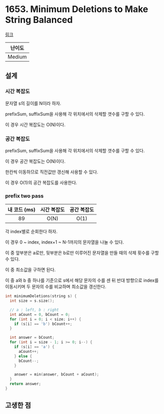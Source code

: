 # 1653. Minimum Deletions to Make String Balanced

[링크](https://leetcode.com/problems/minimum-deletions-to-make-string-balanced/description/)

| 난이도 |
| :----: |
| Medium |

## 설계

### 시간 복잡도

문자열 s의 길이를 N이라 하자.

prefixSum, suffixSum을 사용해 각 위치에서의 삭제할 갯수를 구할 수 있다.

이 경우 시간 복잡도는 O(N)이다.

### 공간 복잡도

prefixSum, suffixSum을 사용해 각 위치에서의 삭제할 갯수를 구할 수 있다.

이 경우 공간 복잡도는 O(N)이다.

한칸씩 이동하므로 직전값만 갱신해 사용할 수 있다.

이 경우 O(1)의 공간 복잡도를 사용한다.

### prefix two pass

| 내 코드 (ms) | 시간 복잡도 | 공간 복잡도 |
| :----------: | :---------: | :---------: |
|      89      |    O(N)     |    O(1)     |

각 index별로 순회한다 하자.

이 경우 0 ~ index, index+1 ~ N-1까지의 문자열을 나눌 수 있다.

이 중 앞부분은 a로만, 뒷부분은 b로만 이루어진 문자열을 만들 때의 삭제 횟수를 구할 수 있다.

이 중 최소값을 구하면 된다.

이 중 a와 b 중 하나를 기준으로 s에서 해당 문자의 수를 센 뒤 반대 방향으로 index를 이동시키며 두 문자의 수를 비교하며 최소값을 갱신한다.

```cpp
int minimumDeletions(string s) {
  int size = s.size();

  // a : left, b : right
  int aCount = 0, bCount = 0;
  for (int i = 0; i < size; i++) {
    if (s[i] == 'b') bCount++;
  }

  int answer = bCount;
  for (int i = size - 1; i >= 0; i--) {
    if (s[i] == 'a') {
      aCount++;
    } else {
      bCount--;
    }

    answer = min(answer, bCount + aCount);
  }
  return answer;
}
```

## 고생한 점
